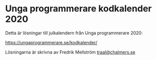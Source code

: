 # Unga programmerare kodkalender 2020

Detta är lösningar till julkalendern från Unga programmerare 2020:

<https://ungaprogrammerare.se/kodkalender/>

Lösningarna är skrivna av Fredrik Mellström <traal@chalmers.se>

